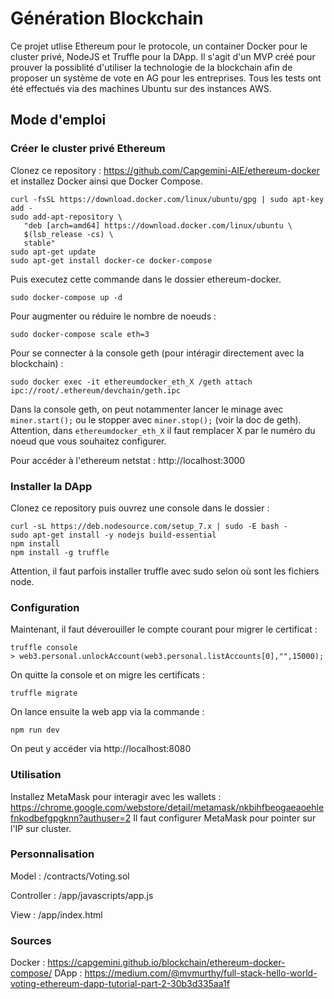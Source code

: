 # Génération Blockchain
Ce projet utlise Ethereum pour le protocole, un container Docker pour le cluster privé, NodeJS et Truffle pour la DApp.
Il s'agit d'un MVP créé pour prouver la possiblité d'utiliser la technologie de la blockchain afin de proposer un système de vote en AG pour les entreprises.
Tous les tests ont été effectués via des machines Ubuntu sur des instances AWS.

## Mode d'emploi
### Créer le cluster privé Ethereum
Clonez ce repository : https://github.com/Capgemini-AIE/ethereum-docker et installez Docker ainsi que Docker Compose. 
```
curl -fsSL https://download.docker.com/linux/ubuntu/gpg | sudo apt-key add -
sudo add-apt-repository \
   "deb [arch=amd64] https://download.docker.com/linux/ubuntu \
   $(lsb_release -cs) \
   stable"
sudo apt-get update
sudo apt-get install docker-ce docker-compose
```

Puis executez cette commande dans le dossier ethereum-docker.
```
sudo docker-compose up -d
```

Pour augmenter ou réduire le nombre de noeuds :
```
sudo docker-compose scale eth=3
```

Pour se connecter à la console geth (pour intéragir directement avec la blockchain) :
```
sudo docker exec -it ethereumdocker_eth_X /geth attach ipc://root/.ethereum/devchain/geth.ipc
```
Dans la console geth, on peut notammenter lancer le minage avec `miner.start();` ou le stopper avec `miner.stop();` (voir la doc de geth).
Attention, dans `ethereumdocker_eth_X` il faut remplacer X par le numéro du noeud que vous souhaitez configurer.

Pour accéder à l'ethereum netstat : http://localhost:3000

### Installer la DApp
Clonez ce repository puis ouvrez une console dans le dossier :
```
curl -sL https://deb.nodesource.com/setup_7.x | sudo -E bash -
sudo apt-get install -y nodejs build-essential
npm install
npm install -g truffle
```
Attention, il faut parfois installer truffle avec sudo selon où sont les fichiers node.

### Configuration
Maintenant, il faut déverouiller le compte courant pour migrer le certificat :
```
truffle console
> web3.personal.unlockAccount(web3.personal.listAccounts[0],"",15000);
```

On quitte la console et on migre les certificats :
```
truffle migrate
```

On lance ensuite la web app via la commande :
```
npm run dev
```

On peut y accéder via http://localhost:8080

### Utilisation
Installez MetaMask pour interagir avec les wallets : https://chrome.google.com/webstore/detail/metamask/nkbihfbeogaeaoehlefnkodbefgpgknn?authuser=2
Il faut configurer MetaMask pour pointer sur l'IP sur cluster.

### Personnalisation
Model :
/contracts/Voting.sol

Controller :
/app/javascripts/app.js

View :
/app/index.html

### Sources
Docker : https://capgemini.github.io/blockchain/ethereum-docker-compose/
DApp : https://medium.com/@mvmurthy/full-stack-hello-world-voting-ethereum-dapp-tutorial-part-2-30b3d335aa1f
